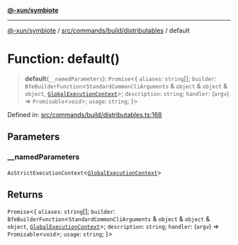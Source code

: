 [**@-xun/symbiote**](../../../../../README.md)

***

[@-xun/symbiote](../../../../../README.md) / [src/commands/build/distributables](../README.md) / default

# Function: default()

> **default**(`__namedParameters`): `Promise`\<\{ `aliases`: `string`[]; `builder`: `BfeBuilderFunction`\<`StandardCommonCliArguments` & `object` & `object` & `object`, [`GlobalExecutionContext`](../../../../configure/type-aliases/GlobalExecutionContext.md)\>; `description`: `string`; `handler`: (`argv`) => `Promisable`\<`void`\>; `usage`: `string`; \}\>

Defined in: [src/commands/build/distributables.ts:168](https://github.com/Xunnamius/symbiote/blob/baed18cf2f0c1f93d21647c3399a412c1e0a2c32/src/commands/build/distributables.ts#L168)

## Parameters

### \_\_namedParameters

`AsStrictExecutionContext`\<[`GlobalExecutionContext`](../../../../configure/type-aliases/GlobalExecutionContext.md)\>

## Returns

`Promise`\<\{ `aliases`: `string`[]; `builder`: `BfeBuilderFunction`\<`StandardCommonCliArguments` & `object` & `object` & `object`, [`GlobalExecutionContext`](../../../../configure/type-aliases/GlobalExecutionContext.md)\>; `description`: `string`; `handler`: (`argv`) => `Promisable`\<`void`\>; `usage`: `string`; \}\>
